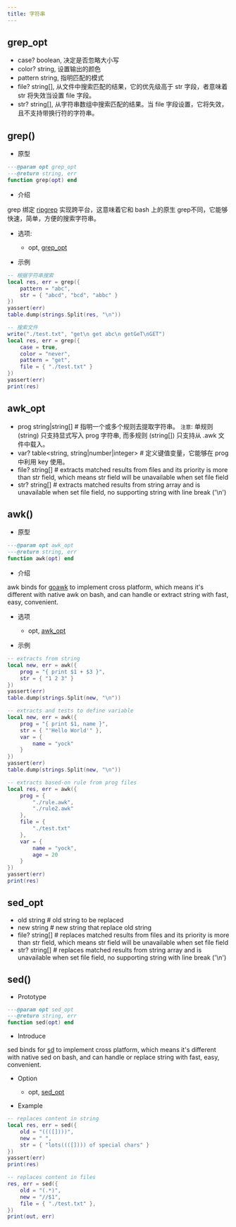```yaml
---
title: 字符串
---
```


## grep_opt
* case? boolean, 决定是否忽略大小写
* color? string, 设置输出的颜色
* pattern string, 指明匹配的模式
* file? string[], 从文件中搜索匹配的结果，它的优先级高于 str 字段，者意味着 str 将失效当设置 file 字段。
* str? string[], 从字符串数组中搜索匹配的结果。当 file 字段设置，它将失效，且不支持带换行符的字符串。

## grep()

* 原型
```lua
---@param opt grep_opt
---@return string, err
function grep(opt) end
```

* 介绍

grep 绑定 [ripgrep](https://github.com/BurntSushi/ripgrep) 实现跨平台，这意味着它和 bash 上的原生 grep不同，它能够快速，简单，方便的搜索字符串。

* 选项:
    - opt, [grep_opt](#grep-opt)

* 示例
```lua
-- 根据字符串搜索
local res, err = grep({
    pattern = "abc",
    str = { "abcd", "bcd", "abbc" }
})
yassert(err)
table.dump(strings.Split(res, "\n"))

-- 搜索文件
write("./test.txt", "get\n get abc\n getGeT\nGET")
local res, err = grep({
    case = true,
    color = "never",
    pattern = "get",
    file = { "./test.txt" }
})
yassert(err)
print(res)
```

## awk_opt
* prog string|string[] # 指明一个或多个规则去提取字符串。 `注意`: 单规则 (string) 只支持显式写入 prog 字符串, 而多规则 (string[]) 只支持从 .awk 文件中载入。
* var? table<string, string|number|integer> # 定义键值变量，它能够在 prog 中利用 key 使用。
* file? string[] # extracts matched results from files and its priority is more than str field, which means str field will be unavailable when set file field
* str? string[] # extracts matched results from string array and is unavailable when set file field, no supporting string with line break ('\n')


## awk()

* 原型
```lua
---@param opt awk_opt
---@return string, err
function awk(opt) end
```

* 介绍

awk binds for [goawk](https://github.com/benhoyt/goawk) to implement cross platform, which means it's different with native awk on bash, and can handle or extract string with fast, easy, convenient.

* 选项
    - opt, [awk_opt](#awk-opt)

* 示例
```lua
-- extracts from string
local new, err = awk({
    prog = "{ print $1 + $3 }",
    str = { "1 2 3" }
})
yassert(err)
table.dump(strings.Split(new, "\n"))

-- extracts and tests to define variable
local new, err = awk({
    prog = "{ print $1, name }",
    str = { "'Hello World'" },
    var = {
        name = "yock"
    }
})
yassert(err)
table.dump(strings.Split(new, "\n"))

-- extracts based-on rule from prog files
local res, err = awk({
    prog = {
        "./rule.awk",
        "./rule2.awk"
    },
    file = {
        "./test.txt"
    },
    var = {
        name = "yock",
        age = 20
    }
})
yassert(err)
print(res)
```

## sed_opt
* old string # old string to be replaced
* new string # new string that replace old string
* file? string[] # replaces matched results from files and its priority is more than str field, which means str field will be unavailable when set file field
* str? string[] # replaces matched results from string array and is unavailable when set file field, no supporting string with line break ('\n')


## sed()

* Prototype
```lua
---@param opt sed_opt
---@return string, err
function sed(opt) end
```

* Introduce

sed binds for [sd](https://github.com/chmln/sd)  to implement cross platform, which means it's different with native sed on bash, and can handle or replace string with fast, easy, convenient.

* Option
    - opt, [sed_opt](#sed-opt)

* Example
```lua
-- replaces content in string
local res, err = sed({
    old = "((([])))",
    new = " ",
    str = { "lots((([]))) of special chars" }
})
yassert(err)
print(res)

-- replaces content in files
res, err = sed({
    old = "(.*)",
    new = "//$1",
    file = { "./test.txt" },
})
print(out, err)
```